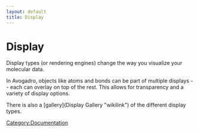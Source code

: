 ```yaml
---
layout: default
title: Display
---
```


# Display

Display types (or rendering engines) change the way you visualize your molecular data.

In Avogadro, objects like atoms and bonds can be part of multiple displays -- each can overlay on top of the rest. This allows for transparency and a variety of display options.

There is also a [gallery](Display Gallery "wikilink") of the different display types.

<Category:Documentation>

